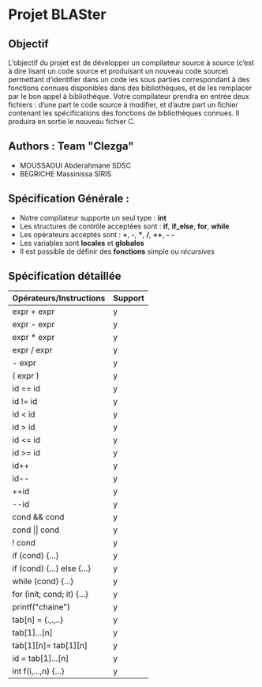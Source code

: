 # Projet BLASter

## Objectif

L’objectif du projet est de développer un compilateur source à source (c’est à dire lisant
un code source et produisant un nouveau code source) permettant d’identifier dans un code les
sous parties correspondant à des fonctions connues disponibles dans des bibliothèques, et de les
remplacer par le bon appel à bibliothèque. Votre compilateur prendra en entrée deux fichiers :
d’une part le code source à modifier, et d’autre part un fichier contenant les spécifications des
fonctions de bibliothèques connues. Il produira en sortie le nouveau fichier C.


## Authors : Team "Clezga"
- MOUSSAOUI Abderahmane SDSC
- BEGRICHE Massinissa SIRIS

## Spécification Générale :

- Notre compilateur supporte un seul type : **int**
- Les structures de contrôle acceptées sont : **if**, **if_else**, **for**, **while**
- Les opérateurs acceptés sont : **+**, **-**, **\***, **/**, **++**, **- -**
- Les variables sont **locales** et **globales**
- Il est possible de définir des **fonctions** simple ou *récursives*


## Spécification détaillée


|  Opérateurs/Instructions  | Support |
|---------------------------|---------|
| expr + expr               |    y    |
| expr - expr               |    y    |
| expr * expr               |    y    |
| expr / expr               |    y    |
| - expr                    |    y    |
| ( expr )                  |    y    |
| id == id                  |    y    |
| id != id                  |    y    |
| id < id                   |    y    |
| id > id                   |    y    |
| id <= id                  |    y    |
| id >= id                  |    y    |
| id++                      |    y    |
| id--                      |    y    |
| ++id                      |    y    |
| --id                      |    y    |
| cond && cond              |    y    |
| cond \|\| cond            |    y    |
| ! cond                    |    y    |
| if (cond) {...}           |    y    |
| if (cond) {...} else {...}|    y    |
| while (cond) {...}        |    y    |
| for (init; cond; it) {...}|    y    |
| printf("chaine")          |    y    |
| tab[n] = {.,.,..}         |    y    |
| tab[1]...[n]              |    y    |
| tab[1][n]= tab[1][n]      |    y    |
| id = tab[1]...[n]         |    y    |
| int f(i,...,n) {...}      |    y    |
